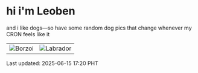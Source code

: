 # hi i'm Leoben

and i like dogs—so have some random dog pics that change whenever my CRON feels like it

|  |  |
|--------|----------|
| ![Borzoi](https://random-dog-vercel.vercel.app/api/random-borzoi?v=1749979245) | ![Labrador](https://random-dog-vercel.vercel.app/api/random-labrador?v=1749979245) |

Last updated: 2025-06-15 17:20 PHT
